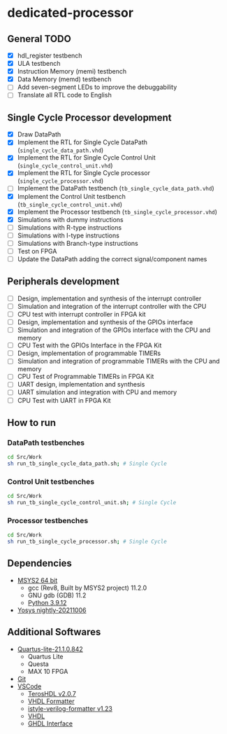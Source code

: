 # dedicated-processor

## General TODO
- [X] hdl_register testbench
- [X] ULA testbench
- [X] Instruction Memory (memi) testbench
- [X] Data Memory (memd) testbench
- [ ] Add seven-segment LEDs to improve the debuggability
- [ ] Translate all RTL code to English
## Single Cycle Processor development
- [X] Draw DataPath
- [X] Implement the RTL for Single Cycle DataPath (`single_cycle_data_path.vhd`)
- [X] Implement the RTL for Single Cycle Control Unit (`single_cycle_control_unit.vhd`)
- [X] Implement the RTL for Single Cycle processor (`single_cycle_processor.vhd`)
- [ ] Implement the DataPath testbench (`tb_single_cycle_data_path.vhd`)
- [X] Implement the Control Unit testbench (`tb_single_cycle_control_unit.vhd`)
- [X] Implement the Processor testbench (`tb_single_cycle_processor.vhd`)
- [X] Simulations with dummy instructions
- [ ] Simulations with R-type instructions
- [ ] Simulations with I-type instructions
- [ ] Simulations with Branch-type instructions
- [ ] Test on FPGA
- [ ] Update the DataPath adding the correct signal/component names

## Peripherals development
- [ ] Design, implementation and synthesis of the interrupt controller
- [ ] Simulation and integration of the interrupt controller with the CPU
- [ ] CPU test with interrupt controller in FPGA kit
- [ ] Design, implementation and synthesis of the GPIOs interface
- [ ] Simulation and integration of the GPIOs interface with the CPU and memory
- [ ] CPU Test with the GPIOs Interface in the FPGA Kit
- [ ] Design, implementation of programmable TIMERs
- [ ] Simulation and integration of programmable TIMERs with the CPU and memory
- [ ] CPU Test of Programmable TIMERs in FPGA Kit
- [ ] UART design, implementation and synthesis
- [ ] UART simulation and integration with CPU and memory
- [ ] CPU Test with UART in FPGA Kit

## How to run
### DataPath testbenches
```bash
cd Src/Work
sh run_tb_single_cycle_data_path.sh; # Single Cycle
```
### Control Unit testbenches
```bash
cd Src/Work
sh run_tb_single_cycle_control_unit.sh; # Single Cycle
```
### Processor testbenches
```bash
cd Src/Work
sh run_tb_single_cycle_processor.sh; # Single Cycle
```

## Dependencies

- [MSYS2 64 bit](https://www.msys2.org/)
  - gcc (Rev8, Built by MSYS2 project) 11.2.0
  - GNU gdb (GDB) 11.2
  - [Python 3.9.12](https://packages.msys2.org/package/mingw-w64-x86_64-python)
- [Yosys nightly-20211006](https://github.com/YosysHQ/fpga-toolchain/releases)

## Additional Softwares
- [Quartus-lite-21.1.0.842](https://www.intel.com/content/www/us/en/software-kit/684216/intel-quartus-prime-lite-edition-design-software-version-21-1-for-windows.html)
  - Quartus Lite
  - Questa
  - MAX 10 FPGA
- [Git](https://git-scm.com/downloads)
- [VSCode](https://code.visualstudio.com/download)
  - [TerosHDL v2.0.7](https://terostechnology.github.io/terosHDLdoc/about/installing.html)
  - [VHDL Formatter](https://marketplace.visualstudio.com/items?itemName=Vinrobot.vhdl-formatter)
  - [istyle-verilog-formatter v1.23](https://github.com/thomasrussellmurphy/istyle-verilog-formatter/releases/tag/v1.23)
  - [VHDL](https://marketplace.visualstudio.com/items?itemName=puorc.awesome-vhdl)
  - [GHDL Interface](https://marketplace.visualstudio.com/items?itemName=johannesbonk.ghdl-interface)
